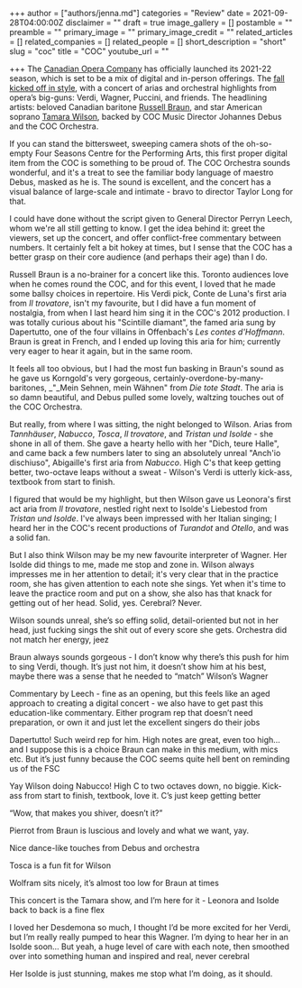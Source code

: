 +++
author = ["authors/jenna.md"]
categories = "Review"
date = 2021-09-28T04:00:00Z
disclaimer = ""
draft = true
image_gallery = []
postamble = ""
preamble = ""
primary_image = ""
primary_image_credit = ""
related_articles = []
related_companies = []
related_people = []
short_description = "short"
slug = "coc"
title = "COC"
youtube_url = ""

+++
The [Canadian Opera Company](/scene/companies/canadian-opera-company/) has officially launched its 2021-22 season, which is set to be a mix of digital and in-person offerings. The [fall kicked off in style](https://www.coc.ca/productions/22877), with a concert of arias and orchestral highlights from opera’s big-guns: Verdi, Wagner, Puccini, and friends. The headlining artists: beloved Canadian baritone [Russell Braun](/scene/people/russell-braun/), and star American soprano [Tamara Wilson](/scene/people/tamara-wilson/), backed by COC Music Director Johannes Debus and the COC Orchestra.

If you can stand the bittersweet, sweeping camera shots of the oh-so-empty Four Seasons Centre for the Performing Arts, this first proper digital item from the COC is something to be proud of. The COC Orchestra sounds wonderful, and it's a treat to see the familiar body language of maestro Debus, masked as he is. The sound is excellent, and the concert has a visual balance of large-scale and intimate - bravo to director Taylor Long for that.

I could have done without the script given to General Director Perryn Leech, whom we're all still getting to know. I get the idea behind it: greet the viewers, set up the concert, and offer conflict-free commentary between numbers. It certainly felt a bit hokey at times, but I sense that the COC has a better grasp on their core audience (and perhaps their age) than I do.

Russell Braun is a no-brainer for a concert like this. Toronto audiences love when he comes round the COC, and for this event, I loved that he made some ballsy choices in repertoire. His Verdi pick, Conte de Luna's first aria from _Il trovatore_, isn't my favourite, but I did have a fun moment of nostalgia, from when I last heard him sing it in the COC's 2012 production. I was totally curious about his "Scintille diamant", the famed aria sung by Dapertutto, one of the four villains in Offenbach's _Les contes d'Hoffmann_. Braun is great in French, and I ended up loving this aria for him; currently very eager to hear it again, but in the same room.

It feels all too obvious, but I had the most fun basking in Braun's sound as he gave us Korngold's very gorgeous, certainly-overdone-by-many-baritones, _"_Mein Sehnen, mein Wähnen" from _Die tote Stadt_. The aria is so damn beautiful, and Debus pulled some lovely, waltzing touches out of the COC Orchestra.

But really, from where I was sitting, the night belonged to Wilson. Arias from _Tannhäuser_, _Nabucco_, _Tosca_, _Il trovatore_, and _Tristan und Isolde_ - she shone in all of them. She gave a hearty hello with her "Dich, teure Halle", and came back a few numbers later to sing an absolutely unreal "Anch'io dischiuso", Abigaille's first aria from _Nabucco_. High C's that keep getting better, two-octave leaps without a sweat - Wilson's Verdi is utterly kick-ass, textbook from start to finish.

I figured that would be my highlight, but then Wilson gave us Leonora's first act aria from _Il trovatore_, nestled right next to Isolde's Liebestod from _Tristan und Isolde_. I've always been impressed with her Italian singing; I heard her in the COC's recent productions of _Turandot_ and _Otello_, and was a solid fan. 

But I also think Wilson may be my new favourite interpreter of Wagner. Her Isolde did things to me, made me stop and zone in. Wilson always impresses me in her attention to detail; it's very clear that in the practice room, she has given attention to each note she sings. Yet when it's time to leave the practice room and put on a show, she also has that knack for getting out of her head. Solid, yes. Cerebral? Never.

Wilson sounds unreal, she’s so effing solid, detail-oriented but not in her head, just fucking sings the shit out of every score she gets. Orchestra did not match her energy, jeez

Braun always sounds gorgeous - I don’t know why there’s this push for him to sing Verdi, though. It’s just not him, it doesn’t show him at his best, maybe there was a sense that he needed to “match” Wilson’s Wagner

Commentary by Leech - fine as an opening, but this feels like an aged approach to creating a digital concert - we also have to get past this education-like commentary. Either program rep that doesn’t need preparation, or own it and just let the excellent singers do their jobs

Dapertutto! Such weird rep for him. High notes are great, even too high… and I suppose this is a choice Braun can make in this medium, with mics etc. But it’s just funny because the COC seems quite hell bent on reminding us of the FSC

Yay Wilson doing Nabucco! High C to two octaves down, no biggie. Kick-ass from start to finish, textbook, love it. C’s just keep getting better

“Wow, that makes you shiver, doesn’t it?”

Pierrot from Braun is luscious and lovely and what we want, yay.

Nice dance-like touches from Debus and orchestra

Tosca is a fun fit for Wilson

Wolfram sits nicely, it’s almost too low for Braun at times

This concert is the Tamara show, and I’m here for it - Leonora and Isolde back to back is a fine flex

I loved her Desdemona so much, I thought I’d be more excited for her Verdi, but I’m really really pumped to hear this Wagner. I’m dying to hear her in an Isolde soon… But yeah, a huge level of care with each note, then smoothed over into something human and inspired and real, never cerebral

Her Isolde is just stunning, makes me stop what I’m doing, as it should.